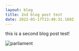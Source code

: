 ```yaml
---
layout: blog
title: 2nd blog post test
date: 2022-05-17T13:49:31.160Z
---
```

this is a second blog post test!

![parliament](https://www.freeimageslive.co.uk/image/view/13217/_original "Houses of Parliament")